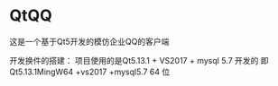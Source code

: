 # QtQQ
这是一个基于Qt5开发的模仿企业QQ的客户端

开发换件的搭建：
项目使用的是Qt5.13.1 + VS2017 + mysql 5.7 开发的
即 Qt5.13.1MingW64 +vs2017 +mysql5.7 64 位

